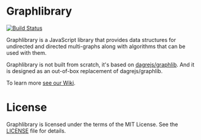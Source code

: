 # Graphlibrary

[![Build Status](https://secure.travis-ci.org/tylingsoft/graphlibrary.svg)](http://travis-ci.org/tylingsoft/graphlibrary)

Graphlibrary is a JavaScript library that provides data structures for undirected and directed multi-graphs along with algorithms that can be used with them.

Graphlibrary is not built from scratch, it's based on [dagrejs/graphlib](https://github.com/dagrejs/graphlib). And it is designed as an out-of-box replacement of dagrejs/graphlib.

To learn more [see our Wiki](https://github.com/dagrejs/graphlib/wiki).


# License

Graphlibrary is licensed under the terms of the MIT License. See the [LICENSE](LICENSE) file for details.
